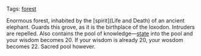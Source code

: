 Tags: [forest](Forests)

Enormous forest, inhabited by the [spirit](Life and Death) of an ancient elephant. Guards this grove, as it is the birthplace of the loxodon. Intruders are repelled. Also contains the pool of knowledge—[state](States) into the pool and your wisdom becomes 20. If your wisdom is already 20, your wosdom becomes 22. Sacred pool however. 
